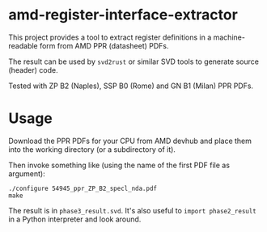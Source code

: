 # amd-register-interface-extractor

This project provides a tool to extract register definitions in a machine-readable form from AMD PPR (datasheet) PDFs.

The result can be used by `svd2rust` or similar SVD tools to generate source (header) code.

Tested with ZP B2 (Naples), SSP B0 (Rome) and GN B1 (Milan) PPR PDFs.

# Usage

Download the PPR PDFs for your CPU from AMD devhub and place them into the working directory (or a subdirectory of it).

Then invoke something like (using the name of the first PDF file as argument):

    ./configure 54945_ppr_ZP_B2_specl_nda.pdf
    make

The result is in `phase3_result.svd`.
It's also useful to `import phase2_result` in a Python interpreter and look around.
